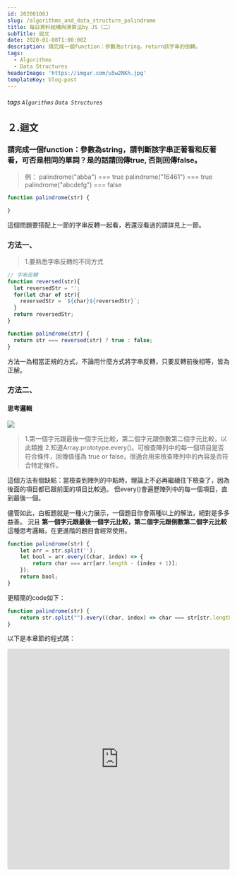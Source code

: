 ```yaml
---
id: 20200108J
slug: /algorithms_and_data_structure_palindrome
title: 每日資料結構與演算法by JS（二）
subTitle: 迴文
date: 2020-01-08T1:00:00Z
description: 請完成一個function：參數為string，return該字串的倒轉。
tags:
  - Algorithms
  - Data Structures
headerImage: 'https://imgur.com/u5w2NKh.jpg'
templateKey: blog-post
---
```


###### tags `Algorithms` `Data Structures`

## ２.迴文

### 請完成一個function：參數為string，請判斷該字串正著看和反著看，可否是相同的單詞？是的話請回傳true, 否則回傳false。
> 例：
> palindrome("abba") === true
> palindrome("16461") === true
> palindrome("abcdefg") === false

```javascript
function palindrome(str) {

}
```

這個問題要搭配上一節的字串反轉一起看，若還沒看過的請詳見上一節。

### 方法一、
> 1.要熟悉字串反轉的不同方式

```javascript
// 字串反轉
function reversed(str){
  let reversedStr = '';
  for(let char of str){
    reversedStr = `${char}${reversedStr}`;
  }
  return reversedStr;
}

function palindrome(str) {
  return str === reversed(str) ? true : false;
}
```
方法一為相當正規的方式，不論用什麼方式將字串反轉，只要反轉前後相等，皆為正解。

### 方法二、

#### 思考邏輯
![](https://i.imgur.com/EmNo2uJ.png)

> 1.第一個字元跟最後一個字元比較，第二個字元跟倒數第二個字元比較，以此類推
> 2.知道Array.prototype.every()。可檢查陣列中的每一個項目是否符合條件，回傳值僅為 true or false，很適合用來檢查陣列中的內容是否符合特定條件。

這個方法有個缺點：當檢查到陣列的中點時，理論上不必再繼續往下檢查了，因為後面的項目都已跟前面的項目比較過。
但every()會遍歷陣列中的每一個項目，直到最後一個。

儘管如此，白板題就是一種火力展示，一個題目你會兩種以上的解法，絕對是多多益善。
況且 **第一個字元跟最後一個字元比較，第二個字元跟倒數第二個字元比較** 這種思考邏輯，在更進階的題目會經常使用。

```javascript
function palindrome(str) {
    let arr = str.split('');
    let bool = arr.every((char, index) => {
        return char === arr[arr.length - (index + 1)];
    });
    return bool;
}
```
更精簡的code如下：
```javascript
function palindrome(str) {
    return str.split("").every((char, index) => char === str[str.length - (index + 1)]);
}
```

以下是本章節的程式碼：
<iframe
     src="https://codesandbox.io/embed/beautiful-ardinghelli-riss5?fontsize=14&hidenavigation=1&module=%2Fsrc%2Fexercise%2Fpalindrome%2Findex.js&previewwindow=tests&theme=dark"
     style="width:100%; height:500px; border:0; border-radius: 4px; overflow:hidden;"
     title="beautiful-ardinghelli-riss5"
     allow="geolocation; microphone; camera; midi; vr; accelerometer; gyroscope; payment; ambient-light-sensor; encrypted-media; usb"
     sandbox="allow-modals allow-forms allow-popups allow-scripts allow-same-origin"
   ></iframe>
